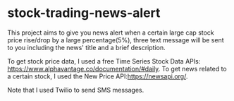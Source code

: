 # stock-trading-news-alert

This project aims to give you news alert when a certain large cap stock price rise/drop by a large percentage(5%), three text message will be sent to you including the news' title and a brief description.

To get stock price data, I used a free Time Series Stock Data APIs: https://www.alphavantage.co/documentation/#daily.
To get news related to a certain stock, I used the New Price API:https://newsapi.org/.

Note that I used Twilio to send SMS messages.
